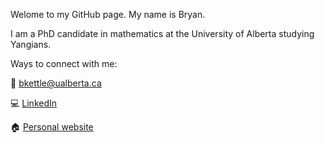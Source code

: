 Welome to my GitHub page. My name is Bryan.

I am a PhD candidate in mathematics at the University of Alberta studying Yangians. 

Ways to connect with me:

📧 bkettle@ualberta.ca

💻 [LinkedIn](https://www.linkedin.com/in/b-ket/)

🏠 [Personal website](https://www.bkettle.ca)
